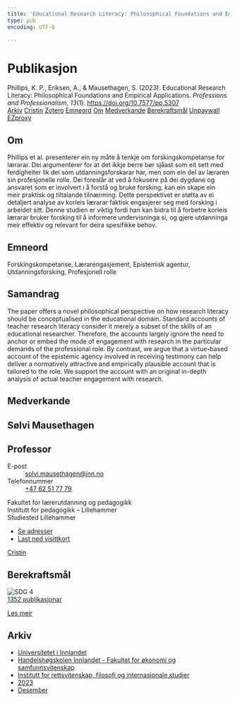```yaml
---
title: 'Educational Research Literacy: Philosophical Foundations and Empirical Applications'
type: pub
encoding: UTF-8

---
```

<h1>Publikasjon</h1>
<article id="csl-bib-container-RXTBXU9D" class="csl-bib-container">
  <div class="csl-bib-body"> <div class="csl-entry">Phillips, K. P., Eriksen, A., &#38; Mausethagen, S. (2023). Educational Research Literacy: Philosophical Foundations and Empirical Applications. <i>Professions and Professionalism</i>, <i>13</i>(1). <a href="https://doi.org/10.7577/pp.5307">https://doi.org/10.7577/pp.5307</a></div> </div>
  <div class="csl-bib-buttons">
    <a href="#taxonomy-article-RXTBXU9D" alt="archive" class="csl-bib-button">Arkiv</a>
    <a href="https://app.cristin.no/results/show.jsf?id=2213610" alt="Cristin" class="csl-bib-button">Cristin</a>
    <a href="http://zotero.org/groups/5881554/items/RXTBXU9D" alt="Zotero" class="csl-bib-button">Zotero</a>
    <a href="#keywords-article-RXTBXU9D" alt="keywords" class="csl-bib-button">Emneord</a>
    <a href="#about-article-RXTBXU9D" alt="about_pub" class="csl-bib-button">Om</a>
    <a href="#contributors-article-RXTBXU9D" alt="contributors" class="csl-bib-button">Medverkande</a>
    <a href="#sdg-article-RXTBXU9D" alt="sdg" class="csl-bib-button">Berekraftsmål</a>
    <a href="https://journals.oslomet.no/index.php/pp/article/download/5307/4776" alt="Unpaywall" class="csl-bib-button">Unpaywall</a>
    <a href="https://journals.oslomet.no/index.php/pp/article/download/5307/4776" alt="EZproxy" class="csl-bib-button">EZproxy</a>
  </div>
  <div id="csl-bib-meta-container-RXTBXU9D"></div>
</article>
<div id="csl-bib-meta-RXTBXU9D" class="csl-bib-meta">
  <article id="about-article-RXTBXU9D" class="about_pub-article">
    <h1>Om</h1>
    Phillips et al. presenterer ein ny måte å tenkje om forskingskompetanse for lærarar. Dei argumenterer for at det ikkje berre bør sjåast som eit sett med ferdigheiter lik dei som utdanningsforskarar har, men som ein del av læraren sin profesjonelle rolle. Dei foreslår at ved å fokusere på dei dygdane og ansvaret som er involvert i å forstå og bruke forsking, kan ein skape ein meir praktisk og tiltalande tilnærming. Dette perspektivet er støtta av ei detaljert analyse av korleis lærarar faktisk engasjerer seg med forsking i arbeidet sitt. Denne studien er viktig fordi han kan bidra til å forbetre korleis lærarar bruker forsking til å informere undervisninga si, og gjere utdanninga meir effektiv og relevant for deira spesifikke behov.
  </article>
  <article id="keywords-article-RXTBXU9D" class="keywords-article">
    <h1>Emneord</h1>
    Forskingskompetanse, Lærarengasjement, Epistemisk agentur, Utdanningsforsking, Profesjonell rolle
  </article>
  <article id="abstract-article-RXTBXU9D" class="abstract-article">
    <h1>Samandrag</h1>
    The paper offers a novel philosophical perspective on how research literacy should be conceptualised in the educational domain. Standard accounts of teacher research literacy consider it merely a subset of the skills of an educational researcher. Therefore, the accounts largely ignore the need to anchor or embed the mode of engagement with research in the particular demands of the professional role. By contrast, we argue that a virtue-based account of the epistemic agency involved in receiving testimony can help deliver a normatively attractive and empirically plausible account that is tailored to the role. We support the account with an original in-depth analysis of actual teacher engagement with research.
  </article>
  <article id="contributors-article-RXTBXU9D" class="contributors-article">
    <h1>Medverkande</h1>
    <div class="personas"> <div class="vrtx-hinn-person-card"> <div class="photo"> <i class="lar la-user-circle missing-person"></i> </div> <div class="info"> <hgroup><h1>Sølvi Mausethagen</h1> <h2>Professor</h2> </hgroup><dl> <dt>E-post</dt> <dd> <a href="mailto:solvi.mausethagen@inn.no">solvi.mausethagen@inn.no</a> </dd> <dt>Telefonnummer</dt> <dd><a href="tel:+4762517779"> +47 62 51 77 79 </a></dd> </dl> <p> Fakultet for lærerutdanning og pedagogikk<br> Institutt for pedagogikk – Lillehammer<br> Studiested Lillehammer </p> <ul class="vrtx-hinn-links"> <li><a href="https://www.inn.no/finn-en-ansatt/solvi-mausethagen.html#vrtx-hinn-addresses">Se adresser</a></li> <li><a href="https://www.inn.no/finn-en-ansatt/solvi-mausethagen.html?vrtx=vcf">Last ned visittkort</a></li> </ul> </div> </div> <a href="https://app.cristin.no/persons/show.jsf?id=60275" alt="Cristin URL" class="personas-cristin">Cristin</a> </div>
  </article>
  <article id="sdg-article-RXTBXU9D" class="sdg-article">
    <h1>Berekraftsmål</h1>
    <div class="sdg-container"><div id="sdg4" class="sdg">
        <img src="{{< params subfolder >}}images/sdg/sdg04_nn.png" class="image" alt="SDG 4">
        <div class="sdg-overlay">
          <a href="/nn/archive/?key=?sdg=4#archive" class="sdg-publication-count"><span>1352</span> publikasjonar</a>
          <p><a href="https://fn.no/om-fn/fns-baerekraftsmaal/god-utdanning?lang=nno-NO" class="sdg-read-more">Les meir</a></p>
        </div>
      </div></div>
  </article>
  <article id="taxonomy-article-RXTBXU9D" class="taxonomy-article">
    <h1>Arkiv</h1>
    <ul>
      <li>
        <a href="/nn/archive/?key=3DCRN523">Universitetet i Innlandet</a>
      </li>
      <li>
        <a href="/nn/archive/?key=DU8Q9LN9">Handelshøgskolen Innlandet - Fakultet for økonomi og samfunnsvitenskap</a>
      </li>
      <li>
        <a href="/nn/archive/?key=ITYAG68H">Institutt for rettsvitenskap, filosofi og internasjonale studier</a>
      </li>
      <li>
        <a href="/nn/archive/?key=8Y35X54R">2023</a>
      </li>
      <li>
        <a href="/nn/archive/?key=X4W8KQ7V">Desember</a>
      </li>
    </ul>
  </article>
</div>
